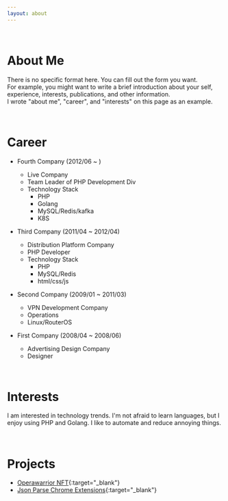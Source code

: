 ```yaml
---
layout: about 
---
```


<br/>

# About Me
There is no specific format here. You can fill out the form you want.  
For example, you might want to write a brief introduction about your self, experience, interests, publications, and other information.  
I wrote "about me", "career", and "interests" on this page as an example.  

<br/>

# Career
* Fourth Company (2012/06 ~ )
  * Live Company
  * Team Leader of PHP Development Div
  * Technology Stack
    * PHP
    * Golang
    * MySQL/Redis/kafka
    * K8S
  
* Third Company (2011/04 ~ 2012/04)
  * Distribution Platform Company
  * PHP Developer
  * Technology Stack
    * PHP
    * MySQL/Redis
    * html/css/js
    
* Second Company (2009/01 ~ 2011/03)
  * VPN Development Company
  * Operations
  * Linux/RouterOS

* First Company (2008/04 ~ 2008/06)
  * Advertising Design Company
  * Designer

<br/>

# Interests
I am interested in technology trends.
I'm not afraid to learn languages, but I enjoy using PHP and Golang.
I like to automate and reduce annoying things.


<br/>

# Projects
* [Operawarrior NFT](https://www.operawarrior.com/){:target="\_blank"}
* [Json Parse Chrome Extensions](https://chrome.google.com/webstore/detail/jsonbjs/elkijihmlkiopckafeadaodcaifolkjb){:target="\_blank"}
